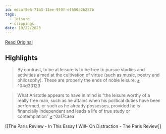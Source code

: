 ```yaml
---
id: edcaf5e6-71b3-11ee-9f0f-ef650a2b257b
tags:
  - leisure
  - clippings
date: 10/22/2023
---
```


[Read Original](https://archive.blogs.harvard.edu/nobleleisure/aristotle-on-work-vs-leisure)

## Highlights

> By contrast, to be at leisure is to be free to pursue studies and activities aimed at the cultivation of virtue (such as music, poetry and philosophy). These are properly the ends of noble leisure. [⤴️](https://omnivore.app/me/the-noble-leisure-project-aristotle-on-work-vs-leisure-18b5d06d108#04d33123-999d-4398-a02f-275fc2f1b7ca)  ^04d33123

> What Aristotle appears to have in mind is “the leisure worthy of a really free man, such as he attains when his political duties have been performed, or such as he already possesses, provided he is financially independent and leads a life of true study or contemplation” [⤴️](https://omnivore.app/me/the-noble-leisure-project-aristotle-on-work-vs-leisure-18b5d06d108#0a17caea-fb91-4160-8115-d94e48170286)  ^0a17caea

[[The Paris Review - In This Essay I Will- On Distraction - The Paris Review]]